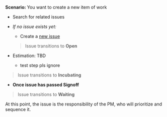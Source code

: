 **Scenario:** You want to create a new item of work

- Search for related issues
- *If no issue exists yet:*
   - Create a [new issue](../format/Issues.md)
   > Issue transitions to **Open**

- Estimation: TBD
   - test step pls ignore

> Issue transitions to **Incubating**

- **Once issue has passed Signoff**

> Issue transitions to **Waiting**

At this point, the issue is the responsibility of the PM, who will prioritize and sequence it.
